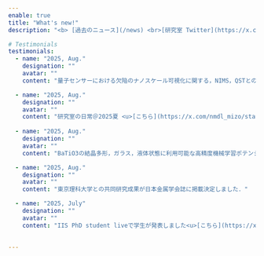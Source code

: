 ```yaml
---
enable: true
title: "What's new!"
description: "<b> [過去のニュース](/news) <br>[研究室 Twitter](https://x.com/nmdl_mizo)</b>"

# Testimonials
testimonials:
  - name: "2025, Aug."
    designation: ""
    avatar: ""
    content: "量子センサーにおける欠陥のナノスケール可視化に関する，NIMS，QSTとの共同研究成果がNano Lett.に掲載されました．<u>[こちら](https://pubs.acs.org/doi/10.1021/acs.nanolett.5c02988)</u>"

  - name: "2025, Aug."
    designation: ""
    avatar: ""
    content: "研究室の日常＠2025夏 <u>[こちら](https://x.com/nmdl_mizo/status/1950490759163240668)</u>と<u>[こちら](https://x.com/nmdl_mizo/status/1953359241743597995)</u>"
 
  - name: "2025, Aug."
    designation: ""
    avatar: ""
    content: "BaTiO3の結晶多形，ガラス，液体状態に利用可能な高精度機械学習ポテンシャルに関する研究成果がAPL Machine Learningに掲載決定しました．"

  - name: "2025, Aug."
    designation: ""
    avatar: ""
    content: "東京理科大学との共同研究成果が日本金属学会誌に掲載決定しました．"

  - name: "2025, July"
    designation: ""
    avatar: ""
    content: "IIS PhD student liveで学生が発表しました<u>[こちら](https://x.com/nmdl_mizo/status/1942778149504516392)</u>"
 

---
```

